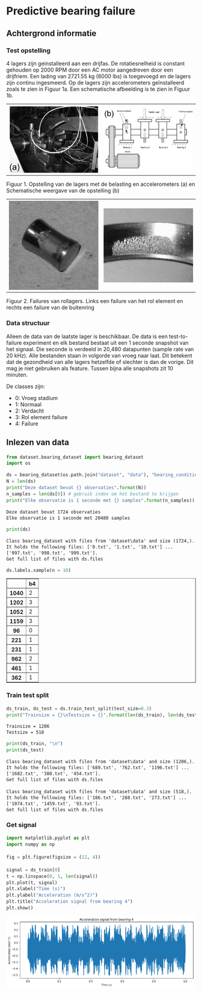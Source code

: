 # Predictive bearing failure

## Achtergrond informatie

### Test opstelling
4 lagers zijn geinstalleerd aan een drijfas. De rotatiesnelheid is constant gehouden op 2000 RPM door een AC motor aangedreven door een drijfriem. Een lading van 2721.55 kg (6000 lbs) is toegevoegd en de lagers zijn continu ingesmeerd. Op de lagers zijn accelerometers geïnstalleerd zoals te zien in Figuur 1a. Een schematische afbeelding is te zien in Figuur 1b.

<table>
    <tr>
    <th> <img src="img/setup.png" style="width: 320px;"/>
    <th> <img src="img/setup_drawing.png" style="width: 320px;"/>
    </tr>
</table>  
Figuur 1. Opstelling van de lagers met de belasting en accelerometers (a) en Schematische weergave van de opstelling (b)

<table>
    <tr>
    <th> <img src="img/rol_element_fail.png" style="width: 240px;"/> 
    <th><img src="img/buitenring_failure.png" style="width: 240px;"/>
    </tr>
</table>
Figuur 2. Failures van rollagers. Links een failure van het rol element en rechts een failure van de buitenring

### Data structuur
Alleen de data van de laatste lager is beschikbaar. De data is een test-to-failure experiment en elk bestand bestaat uit een 1 seconde snapshot van het signaal. Die seconde is verdeeld in 20,480 datapunten (sample rate van 20 kHz). Alle bestanden staan in volgorde van vroeg naar laat. Dit betekent dat de gezondheid van alle lagers hetzelfde of slechter is dan de vorige. Dit mag je niet gebruiken als feature. Tussen bijna alle snapshots zit 10 minuten. 

De classes zijn:
- 0: Vroeg stadium
- 1: Normaal
- 2: Verdacht
- 3: Rol element failure
- 4: Failure

## Inlezen van data


```python
from dataset.bearing_dataset import bearing_dataset
import os
```


```python
ds = bearing_dataset(os.path.join("dataset", "data"), "bearing_conditions.csv")
N = len(ds)
print("Deze dataset bevat {} observaties".format(N))
n_samples = len(ds[0]) # gebruik index om het bestand te krijgen
print("Elke observatie is 1 seconde met {} samples".format(n_samples))
```

    Deze dataset bevat 1724 observaties
    Elke observatie is 1 seconde met 20480 samples
    


```python
print(ds)
```

    Class bearing_dataset with files from 'dataset\data' and size (1724,). It holds the following files: ['0.txt', '1.txt', '10.txt'] ... ['997.txt', '998.txt', '999.txt'].
    Get full list of files with ds.files
    


```python
ds.labels.sample(n = 10)
```




<div>
<style scoped>
    .dataframe tbody tr th:only-of-type {
        vertical-align: middle;
    }

    .dataframe tbody tr th {
        vertical-align: top;
    }

    .dataframe thead th {
        text-align: right;
    }
</style>
<table border="1" class="dataframe">
  <thead>
    <tr style="text-align: right;">
      <th></th>
      <th>b4</th>
    </tr>
  </thead>
  <tbody>
    <tr>
      <th>1040</th>
      <td>2</td>
    </tr>
    <tr>
      <th>1202</th>
      <td>3</td>
    </tr>
    <tr>
      <th>1052</th>
      <td>2</td>
    </tr>
    <tr>
      <th>1159</th>
      <td>3</td>
    </tr>
    <tr>
      <th>96</th>
      <td>0</td>
    </tr>
    <tr>
      <th>221</th>
      <td>1</td>
    </tr>
    <tr>
      <th>231</th>
      <td>1</td>
    </tr>
    <tr>
      <th>962</th>
      <td>2</td>
    </tr>
    <tr>
      <th>461</th>
      <td>1</td>
    </tr>
    <tr>
      <th>362</th>
      <td>1</td>
    </tr>
  </tbody>
</table>
</div>



### Train test split


```python
ds_train, ds_test = ds.train_test_split(test_size=0.3)
print("Trainsize = {}\nTestsize = {}".format(len(ds_train), len(ds_test)))
```

    Trainsize = 1206
    Testsize = 518
    


```python
print(ds_train, "\n")
print(ds_test)
```

    Class bearing_dataset with files from 'dataset\data' and size (1206,). It holds the following files: ['689.txt', '762.txt', '1196.txt'] ... ['1682.txt', '380.txt', '454.txt'].
    Get full list of files with ds.files 
    
    Class bearing_dataset with files from 'dataset\data' and size (518,). It holds the following files: ['186.txt', '288.txt', '273.txt'] ... ['1074.txt', '1459.txt', '93.txt'].
    Get full list of files with ds.files
    

### Get signal


```python
import matplotlib.pyplot as plt
import numpy as np

fig = plt.figure(figsize = (12, 4))

signal = ds_train[0]
t = np.linspace(0, 1, len(signal))
plt.plot(t, signal)
plt.xlabel("Time (s)")
plt.ylabel("Acceleration (m/s^2)")
plt.title("Acceleration signal from bearing 4")
plt.show()
```


    
![png](img/output_12_0.png)
    



```python

```
